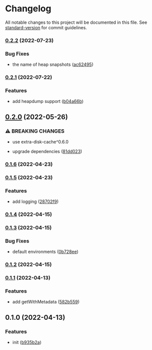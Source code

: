 # Changelog

All notable changes to this project will be documented in this file. See [standard-version](https://github.com/conventional-changelog/standard-version) for commit guidelines.

### [0.2.2](https://github.com/BlackGlory/cache/compare/v0.2.1...v0.2.2) (2022-07-23)


### Bug Fixes

* the name of heap snapshots ([ac62495](https://github.com/BlackGlory/cache/commit/ac62495dec8c71da86a5fd280b8a3275bd951d59))

### [0.2.1](https://github.com/BlackGlory/cache/compare/v0.2.0...v0.2.1) (2022-07-22)


### Features

* add heapdump support ([b04a66b](https://github.com/BlackGlory/cache/commit/b04a66ba5cdf3ec0b60cb1cb760bb547e27df9b5))

## [0.2.0](https://github.com/BlackGlory/cache/compare/v0.1.6...v0.2.0) (2022-05-26)


### ⚠ BREAKING CHANGES

* use extra-disk-cache^0.6.0

* upgrade dependencies ([81dd023](https://github.com/BlackGlory/cache/commit/81dd0235c876b6d0d647528b1fbb5140aea26993))

### [0.1.6](https://github.com/BlackGlory/cache/compare/v0.1.5...v0.1.6) (2022-04-23)

### [0.1.5](https://github.com/BlackGlory/cache/compare/v0.1.4...v0.1.5) (2022-04-23)


### Features

* add logging ([28702f9](https://github.com/BlackGlory/cache/commit/28702f933d81cef40f3fbf6085efcd51f99df394))

### [0.1.4](https://github.com/BlackGlory/cache/compare/v0.1.3...v0.1.4) (2022-04-15)

### [0.1.3](https://github.com/BlackGlory/cache/compare/v0.1.2...v0.1.3) (2022-04-15)


### Bug Fixes

* default environments ([0b728ee](https://github.com/BlackGlory/cache/commit/0b728ee7b9ff083a3256e75e80db56d2ea985e26))

### [0.1.2](https://github.com/BlackGlory/cache/compare/v0.1.1...v0.1.2) (2022-04-15)

### [0.1.1](https://github.com/BlackGlory/cache/compare/v0.1.0...v0.1.1) (2022-04-13)


### Features

* add getWithMetadata ([582b559](https://github.com/BlackGlory/cache/commit/582b5593cd658a4b76f59c513335ffb714e176f3))

## 0.1.0 (2022-04-13)


### Features

* init ([b935b2a](https://github.com/BlackGlory/cache/commit/b935b2a12c7044d1da4f351da846a0e974e5f828))
